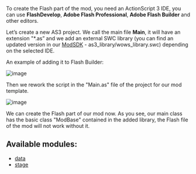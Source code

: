 To create the Flash part of the mod, you need an ActionScript 3 IDE, you can use **FlashDevelop**, **Adobe Flash Professional**, **Adobe Flash Builder** and other editors.

Let’s create a new AS3 project. We call the main file **Main**, it will have an extension "*.as” and we add an external SWC library (you can find an updated version in our [ModSDK](https://github.com/wgmods/ModSDK) - as3_library/wows_library.swc) depending on the selected IDE.

An example of adding it to Flash Builder:

![image](https://github.com/wgmods/Mods-API-Documentation/assets/167185926/b1156d3f-5307-4eaf-8bec-4be0dd69791a)

Then we rework the script in the "Main.as" file of the project for our mod template.

![image](https://github.com/wgmods/Mods-API-Documentation/assets/167185926/04f0ff2e-0425-45c7-a545-d39ee45cd458)

We can create the Flash part of our mod now. As you see, our main class has the basic class "ModBase" contained in the added library, the Flash file of the mod will not work without it.

## Available modules:

- [data](./data.md)
- [stage](./stage.md)
